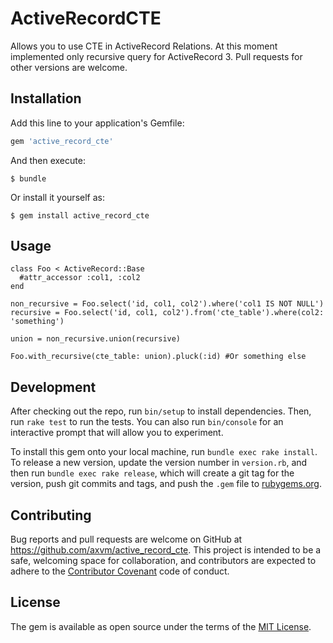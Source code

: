 # ActiveRecordCTE

Allows you to use CTE in ActiveRecord Relations. At this moment implemented only recursive query for ActiveRecord 3. Pull requests for other versions are welcome.

## Installation

Add this line to your application's Gemfile:

```ruby
gem 'active_record_cte'
```

And then execute:

    $ bundle

Or install it yourself as:

    $ gem install active_record_cte

## Usage

    class Foo < ActiveRecord::Base
      #attr_accessor :col1, :col2
    end

    non_recursive = Foo.select('id, col1, col2').where('col1 IS NOT NULL')
    recursive = Foo.select('id, col1, col2').from('cte_table').where(col2: 'something')

    union = non_recursive.union(recursive)

    Foo.with_recursive(cte_table: union).pluck(:id) #Or something else

## Development

After checking out the repo, run `bin/setup` to install dependencies. Then, run `rake test` to run the tests. You can also run `bin/console` for an interactive prompt that will allow you to experiment.

To install this gem onto your local machine, run `bundle exec rake install`. To release a new version, update the version number in `version.rb`, and then run `bundle exec rake release`, which will create a git tag for the version, push git commits and tags, and push the `.gem` file to [rubygems.org](https://rubygems.org).

## Contributing

Bug reports and pull requests are welcome on GitHub at https://github.com/axvm/active_record_cte. This project is intended to be a safe, welcoming space for collaboration, and contributors are expected to adhere to the [Contributor Covenant](http://contributor-covenant.org) code of conduct.


## License

The gem is available as open source under the terms of the [MIT License](http://opensource.org/licenses/MIT).

